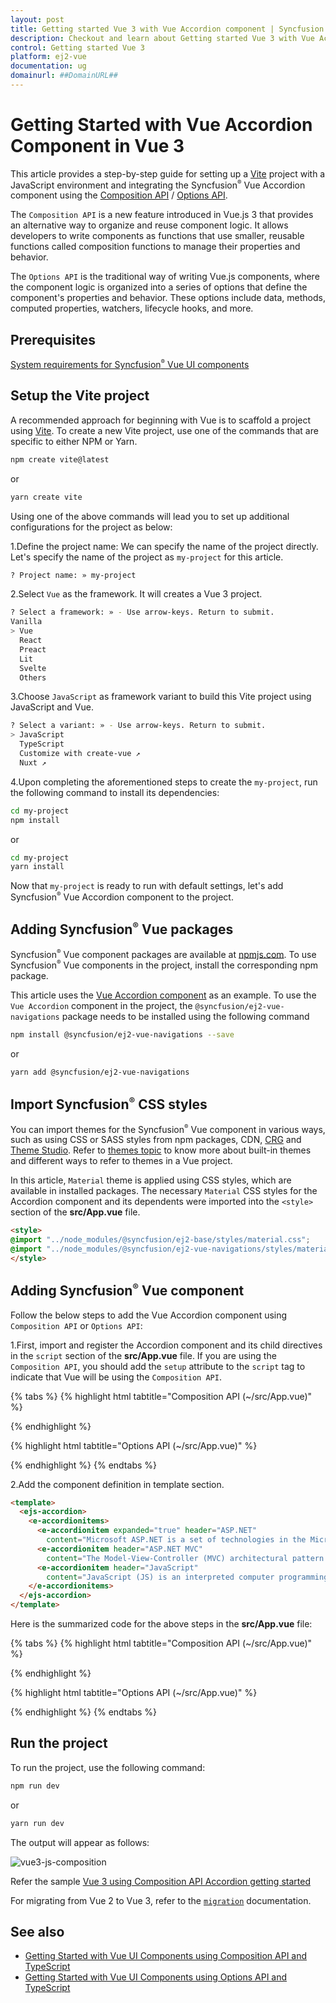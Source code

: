 ```yaml
---
layout: post
title: Getting started Vue 3 with Vue Accordion component | Syncfusion
description: Checkout and learn about Getting started Vue 3 with Vue Accordion component of Syncfusion Essential JS 2 and more details.
control: Getting started Vue 3
platform: ej2-vue
documentation: ug
domainurl: ##DomainURL##
---
```


# Getting Started with Vue Accordion Component in Vue 3

This article provides a step-by-step guide for setting up a [Vite](https://vitejs.dev/) project with a JavaScript environment and integrating the Syncfusion<sup style="font-size:70%">&reg;</sup> Vue Accordion component using the [Composition API](https://vuejs.org/guide/introduction.html#composition-api) / [Options API](https://vuejs.org/guide/introduction.html#options-api).

The `Composition API` is a new feature introduced in Vue.js 3 that provides an alternative way to organize and reuse component logic. It allows developers to write components as functions that use smaller, reusable functions called composition functions to manage their properties and behavior.

The `Options API` is the traditional way of writing Vue.js components, where the component logic is organized into a series of options that define the component's properties and behavior. These options include data, methods, computed properties, watchers, lifecycle hooks, and more.

## Prerequisites

[System requirements for Syncfusion<sup style="font-size:70%">&reg;</sup> Vue UI components](https://ej2.syncfusion.com/vue/documentation/system-requirements)

## Setup the Vite project

A recommended approach for beginning with Vue is to scaffold a project using [Vite](https://vitejs.dev/). To create a new Vite project, use one of the commands that are specific to either NPM or Yarn.

```bash
npm create vite@latest
```

or

```bash
yarn create vite
```

Using one of the above commands will lead you to set up additional configurations for the project as below:

1.Define the project name: We can specify the name of the project directly. Let's specify the name of the project as `my-project` for this article.

```bash
? Project name: » my-project
```

2.Select `Vue` as the framework. It will creates a Vue 3 project.

```bash
? Select a framework: » - Use arrow-keys. Return to submit.
Vanilla
> Vue
  React
  Preact
  Lit
  Svelte
  Others
```

3.Choose `JavaScript` as framework variant to build this Vite project using JavaScript and Vue.

```bash
? Select a variant: » - Use arrow-keys. Return to submit.
> JavaScript
  TypeScript
  Customize with create-vue ↗
  Nuxt ↗
```

4.Upon completing the aforementioned steps to create the `my-project`, run the following command to install its dependencies:

```bash
cd my-project
npm install
```

or

```bash
cd my-project
yarn install
```

Now that `my-project` is ready to run with default settings, let's add Syncfusion<sup style="font-size:70%">&reg;</sup> Vue Accordion component to the project.

## Adding Syncfusion<sup style="font-size:70%">&reg;</sup> Vue packages

Syncfusion<sup style="font-size:70%">&reg;</sup> Vue component packages are available at [npmjs.com](https://www.npmjs.com/search?q=ej2-vue). To use Syncfusion<sup style="font-size:70%">&reg;</sup> Vue components in the project, install the corresponding npm package.

This article uses the [Vue Accordion component](https://www.syncfusion.com/vue-components/vue-accordion) as an example. To use the `Vue Accordion` component in the project, the `@syncfusion/ej2-vue-navigations` package needs to be installed using the following command

```bash
npm install @syncfusion/ej2-vue-navigations --save
```

or

```bash
yarn add @syncfusion/ej2-vue-navigations
```

## Import Syncfusion<sup style="font-size:70%">&reg;</sup> CSS styles

You can import themes for the Syncfusion<sup style="font-size:70%">&reg;</sup> Vue component in various ways, such as using CSS or SASS styles from npm packages, CDN, [CRG](https://crg.syncfusion.com/) and [Theme Studio](https://ej2.syncfusion.com/vue/documentation/appearance/theme-studio). Refer to [themes topic](https://ej2.syncfusion.com/vue/documentation/appearance/theme) to know more about built-in themes and different ways to refer to themes in a Vue project.

In this article, `Material` theme is applied using CSS styles, which are available in installed packages. The necessary `Material` CSS styles for the Accordion component and its dependents were imported into the `<style>` section of the **src/App.vue** file.

```html
<style>
@import "../node_modules/@syncfusion/ej2-base/styles/material.css";
@import "../node_modules/@syncfusion/ej2-vue-navigations/styles/material.css";
</style>
```

## Adding Syncfusion<sup style="font-size:70%">&reg;</sup> Vue component

Follow the below steps to add the Vue Accordion component using `Composition API` or `Options API`:

1.First, import and register the Accordion component and its child directives in the `script` section of the **src/App.vue** file. If you are using the `Composition API`, you should add the `setup` attribute to the `script` tag to indicate that Vue will be using the `Composition API`.

{% tabs %}
{% highlight html tabtitle="Composition API (~/src/App.vue)" %}
<script setup>
import {
  AccordionComponent as EjsAccordion, AccordionItemsDirective as EAccordionitems, AccordionItemDirective as EAccordionitem
} from "@syncfusion/ej2-vue-navigations";
</script>
{% endhighlight %}

{% highlight html tabtitle="Options API (~/src/App.vue)" %}
<script>
import {
  AccordionComponent,
  AccordionItemsDirective,
  AccordionItemDirective
} from "@syncfusion/ej2-vue-navigations";

export default {
  name: "App",
  components: {
    "ejs-accordion": AccordionComponent,
    "e-accordionitems": AccordionItemsDirective,
    "e-accordionitem": AccordionItemDirective
  }
}
</script>
{% endhighlight %}
{% endtabs %}
   
2.Add the component definition in template section.

```html
<template>
  <ejs-accordion>
    <e-accordionitems>
      <e-accordionitem expanded="true" header="ASP.NET"
        content="Microsoft ASP.NET is a set of technologies in the Microsoft .NET Framework for building Web applications and XML Web services."></e-accordionitem>
      <e-accordionitem header="ASP.NET MVC"
        content="The Model-View-Controller (MVC) architectural pattern separates an application into three main components: the model, the view, and the controller."></e-accordionitem>
      <e-accordionitem header="JavaScript"
        content="JavaScript (JS) is an interpreted computer programming language.It was originally implemented as part of web browsers so that client-side scripts could interact with the user, control the browser, communicate asynchronously, and alter the document content that was displayed."></e-accordionitem>
    </e-accordionitems>
  </ejs-accordion>
</template>
```

Here is the summarized code for the above steps in the **src/App.vue** file:

{% tabs %}
{% highlight html tabtitle="Composition API (~/src/App.vue)" %}
<template>
  <ejs-accordion>
    <e-accordionitems>
      <e-accordionitem expanded="true" header="ASP.NET"
        content="Microsoft ASP.NET is a set of technologies in the Microsoft .NET Framework for building Web applications and XML Web services."></e-accordionitem>
      <e-accordionitem header="ASP.NET MVC"
        content="The Model-View-Controller (MVC) architectural pattern separates an application into three main components: the model, the view, and the controller."></e-accordionitem>
      <e-accordionitem header="JavaScript"
        content="JavaScript (JS) is an interpreted computer programming language.It was originally implemented as part of web browsers so that client-side scripts could interact with the user, control the browser, communicate asynchronously, and alter the document content that was displayed."></e-accordionitem>
    </e-accordionitems>
  </ejs-accordion>
</template>

<script setup>
import {
  AccordionComponent as EjsAccordion, AccordionItemsDirective as EAccordionitems, AccordionItemDirective as EAccordionitem
} from "@syncfusion/ej2-vue-navigations";
</script>

<style>
@import "../node_modules/@syncfusion/ej2-base/styles/material.css";
@import "../node_modules/@syncfusion/ej2-vue-navigations/styles/material.css";
</style>
{% endhighlight %}

{% highlight html tabtitle="Options API (~/src/App.vue)" %}
<template>
  <ejs-accordion>
    <e-accordionitems>
      <e-accordionitem expanded="true" header="ASP.NET"
        content="Microsoft ASP.NET is a set of technologies in the Microsoft .NET Framework for building Web applications and XML Web services."></e-accordionitem>
      <e-accordionitem header="ASP.NET MVC"
        content="The Model-View-Controller (MVC) architectural pattern separates an application into three main components: the model, the view, and the controller."></e-accordionitem>
      <e-accordionitem header="JavaScript"
        content="JavaScript (JS) is an interpreted computer programming language.It was originally implemented as part of web browsers so that client-side scripts could interact with the user, control the browser, communicate asynchronously, and alter the document content that was displayed."></e-accordionitem>
    </e-accordionitems>
  </ejs-accordion>
</template>

<script>
import {
  AccordionComponent,
  AccordionItemsDirective,
  AccordionItemDirective
} from "@syncfusion/ej2-vue-navigations";

export default {
  name: "App",
  components: {
    "ejs-accordion": AccordionComponent,
    "e-accordionitems": AccordionItemsDirective,
    "e-accordionitem": AccordionItemDirective
  }
}
</script>

<style>
@import "../node_modules/@syncfusion/ej2-base/styles/material.css";
@import "../node_modules/@syncfusion/ej2-vue-navigations/styles/material.css";
</style>
{% endhighlight %}
{% endtabs %}

## Run the project

To run the project, use the following command:

```bash
npm run dev
```

or

```bash
yarn run dev
```

The output will appear as follows:

![vue3-js-composition](./images/vue3-composition-accordion.png)

Refer the sample [Vue 3 using Composition API Accordion getting started](https://github.com/SyncfusionExamples/vue3-accordion-getting-started)

For migrating from Vue 2 to Vue 3, refer to the [`migration`](https://ej2.syncfusion.com/vue/documentation/getting-started/vue3-tutorial/#migration-from-vue-2-to-vue-3) documentation.

## See also

* [Getting Started with Vue UI Components using Composition API and TypeScript](https://ej2.syncfusion.com/vue/documentation/getting-started/vue-3-ts-composition)
* [Getting Started with Vue UI Components using Options API and TypeScript](https://ej2.syncfusion.com/vue/documentation/getting-started/vue-3-ts-options)